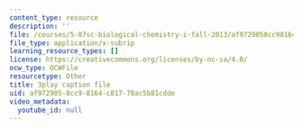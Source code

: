 ```yaml
---
content_type: resource
description: ''
file: /courses/5-07sc-biological-chemistry-i-fall-2013/af9729058cc98164c81778ac5b81cdde_4BwB43Smu7o.srt
file_type: application/x-subrip
learning_resource_types: []
license: https://creativecommons.org/licenses/by-nc-sa/4.0/
ocw_type: OCWFile
resourcetype: Other
title: 3play caption file
uid: af972905-8cc9-8164-c817-78ac5b81cdde
video_metadata:
  youtube_id: null
---
```

